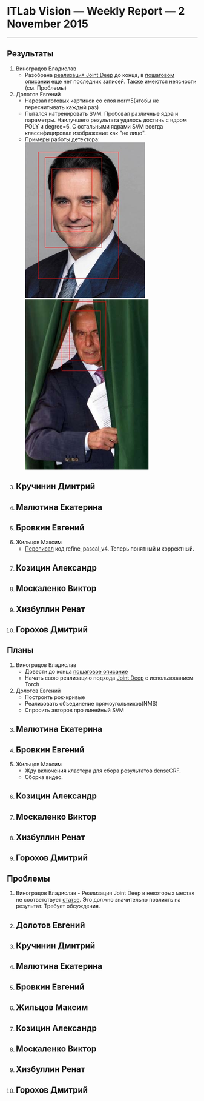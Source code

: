 # ITLab Vision — Weekly Report — 2 November 2015

----------------

## Результаты

  1. Виноградов Владислав
     - Разобрана [реализация Joint Deep](http://www.ee.cuhk.edu.hk/~wlouyang/projects/ouyangWiccv13Joint/index.html) до конца, в [пошаговом описании](https://docs.google.com/document/d/1sP9YStjpb_to9NayodcGxPS1F2qcJ7uG8l6uRiRZovE/edit?usp=sharing) еще нет последних записей. Также имеются неясности (см. Проблемы)
  1. Долотов Евгений
     - Нарезал готовых картинок со слоя norm5(чтобы не пересчитывать каждый раз)
     - Пытался натренировать SVM. Пробовал различные ядра и параметры. Наилучшего результата удалось достичь с ядром POLY и degree=6. С остальными ядрами SVM всегда классифицировал изображение как "не лицо". 
     - Примеры работы детектора: 
     ![картинка 1](1.jpg)
     ![картинка 2](2.jpg)
  1. Кручинин Дмитрий
     -
  1. Малютина Екатерина
     -
  1. Бровкин Евгений
     -
  1. Жильцов Максим
     - [Переписал](https://github.com/zhiltsov-max/semseg/tree/master/dense_inference) код refine_pascal_v4. Теперь понятный и корректный.
  1. Козицин Александр
     -
  1. Москаленко Виктор
     -
  1. Хизбуллин Ренат
     -
  1. Горохов Дмитрий
     -

## Планы

  1. Виноградов Владислав
     - Довести до конца [пошаговое описание](https://docs.google.com/document/d/1sP9YStjpb_to9NayodcGxPS1F2qcJ7uG8l6uRiRZovE/edit?usp=sharing)
     - Начать свою реализацию подхода [Joint Deep](http://www.ee.cuhk.edu.hk/~xgwang/papers/ouyangWiccv13.pdf) с использованием Torch
  1. Долотов Евгений
     - Построить рок-кривые
     - Реализовать объединение прямоугольников(NMS)
     - Спросить авторов про линейный SVM
  1. Малютина Екатерина
     -
  1. Бровкин Евгений
     -
  1. Жильцов Максим
     - Жду включения кластера для сбора результатов denseCRF.
     - Сборка видео.
  1. Козицин Александр
     -
  1. Москаленко Виктор
     -
  1. Хизбуллин Ренат
     -
  1. Горохов Дмитрий
     -

## Проблемы
   1. Виноградов Владислав
     - Реализация Joint Deep в некоторых местах не соответствует [статье](http://www.ee.cuhk.edu.hk/~xgwang/papers/ouyangWiccv13.pdf). Это должно значительно повлиять на результат. Требует обсуждения.
  1. Долотов Евгений
     -
  1. Кручинин Дмитрий
     -
  1. Малютина Екатерина
     -
  1. Бровкин Евгений
     -
  1. Жильцов Максим
     -
  1. Козицин Александр
     -
  1. Москаленко Виктор
     -
  1. Хизбуллин Ренат
     -
  1. Горохов Дмитрий
     -
